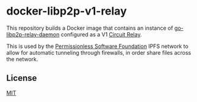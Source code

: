 # docker-libp2p-v1-relay

This repository builds a Docker image that contains an instance of [go-libp2p-relay-daemon](https://github.com/libp2p/go-libp2p-relay-daemon) configured as a V1 [Circuit Relay](https://docs.libp2p.io/concepts/circuit-relay/).

This is used by the [Permissionless Software Foundation](https://psfoundation.info) IPFS network to allow for automatic tunneling through firewalls, in order share files across the network.

## License

[MIT](./LICENSE.md)
